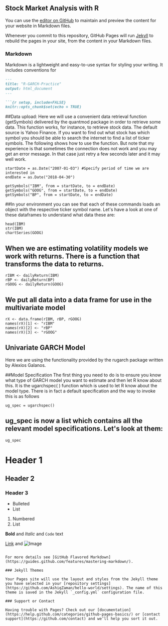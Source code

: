 ## Stock Market Analysis with R

You can use the [editor on GitHub](https://github.com/AshiqZaman/hello-world/edit/master/README.md) to maintain and preview the content for your website in Markdown files.

Whenever you commit to this repository, GitHub Pages will run [Jekyll](https://jekyllrb.com/) to rebuild the pages in your site, from the content in your Markdown files.

### Markdown

Markdown is a lightweight and easy-to-use syntax for styling your writing. It includes conventions for

```markdown
---
title: "R-GARCH-Practice"
output: html_document
---

```{r setup, include=FALSE}
knitr::opts_chunk$set(echo = TRUE)
```

##Data upload: Here we will use a convenient data retrieval function (getSymbols) delivered by the quantmod package in order to retrieve some data. This function works, for instance, to retrieve stock data. The default source is Yahoo Finance. If you want to find out what stock has which symbol you should be able to search the internet to find a list of ticker symbols. The following shows how to use the function. But note that my experience is that sometimes the connection does not work and you may get an error message. In that case just retry a few seconds later and it may well work.

```{r}
startDate = as.Date("2007-01-03") #Specify period of time we are interested in
endDate = as.Date("2018-04-30")
 
getSymbols("IBM", from = startDate, to = endDate)
getSymbols("GOOG", from = startDate, to = endDate)
getSymbols("BP", from = startDate, to = endDate)
```
##In your environment you can see that each of these commands loads an object with the respective ticker symbol name. Let's have a look at one of these dataframes to understand what data these are:

```{r}
head(IBM)
str(IBM)
chartSeries(GOOG)
```

## When we are estimating volatility models we work with returns. There is a function that transforms the data to returns.
```{r}
rIBM <- dailyReturn(IBM)
rBP <- dailyReturn(BP)
rGOOG <- dailyReturn(GOOG)
```

## We put all data into a data frame for use in the multivariate model

```{r}
rX <- data.frame(rIBM, rBP, rGOOG)
names(rX)[1] <- "rIBM"
names(rX)[2] <- "rBP"
names(rX)[3] <- "rGOOG"
```

## Univariate GARCH Model
Here we are using the functionality provided by the rugarch package written by Alexios Galanos.

##Model Specification
The first thing you need to do is to ensure you know what type of GARCH model you want to estimate and then let R know about this. It is the ugarchspec( ) function which is used to let R know about the model type. There is in fact a default specification and the way to invoke this is as follows

```{r}
ug_spec = ugarchspec()
```
## ug_spec is now a list which contains all the relevant model specifications. Let's look at them:

```{r}
ug_spec
```



# Header 1
## Header 2
### Header 3

- Bulleted
- List

1. Numbered
2. List

**Bold** and _Italic_ and `Code` text

[Link](url) and ![Image](src)
```

For more details see [GitHub Flavored Markdown](https://guides.github.com/features/mastering-markdown/).

### Jekyll Themes

Your Pages site will use the layout and styles from the Jekyll theme you have selected in your [repository settings](https://github.com/AshiqZaman/hello-world/settings). The name of this theme is saved in the Jekyll `_config.yml` configuration file.

### Support or Contact

Having trouble with Pages? Check out our [documentation](https://help.github.com/categories/github-pages-basics/) or [contact support](https://github.com/contact) and we’ll help you sort it out.
